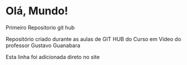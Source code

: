# Olá, Mundo!
 Primeiro Repositorio git hub

 Repositório criado durante as aulas de GIT HUB do Curso em Vídeo do professor Gustavo Guanabara

Esta linha foi adicionada direto no site 
